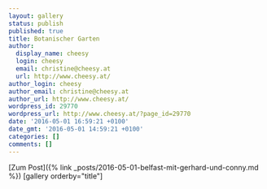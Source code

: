 ```yaml
---
layout: gallery
status: publish
published: true
title: Botanischer Garten
author:
  display_name: cheesy
  login: cheesy
  email: christine@cheesy.at
  url: http://www.cheesy.at/
author_login: cheesy
author_email: christine@cheesy.at
author_url: http://www.cheesy.at/
wordpress_id: 29770
wordpress_url: http://www.cheesy.at/?page_id=29770
date: '2016-05-01 16:59:21 +0100'
date_gmt: '2016-05-01 14:59:21 +0100'
categories: []
comments: []
---
```


[Zum Post]({% link _posts/2016-05-01-belfast-mit-gerhard-und-conny.md %})
[gallery orderby="title"]
